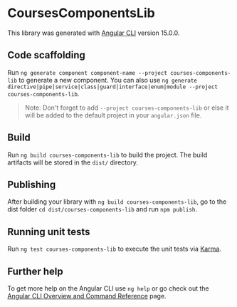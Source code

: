# CoursesComponentsLib

This library was generated with [Angular CLI](https://github.com/angular/angular-cli) version 15.0.0.

## Code scaffolding

Run `ng generate component component-name --project courses-components-lib` to generate a new component. You can also use `ng generate directive|pipe|service|class|guard|interface|enum|module --project courses-components-lib`.
> Note: Don't forget to add `--project courses-components-lib` or else it will be added to the default project in your `angular.json` file. 

## Build

Run `ng build courses-components-lib` to build the project. The build artifacts will be stored in the `dist/` directory.

## Publishing

After building your library with `ng build courses-components-lib`, go to the dist folder `cd dist/courses-components-lib` and run `npm publish`.

## Running unit tests

Run `ng test courses-components-lib` to execute the unit tests via [Karma](https://karma-runner.github.io).

## Further help

To get more help on the Angular CLI use `ng help` or go check out the [Angular CLI Overview and Command Reference](https://angular.io/cli) page.
